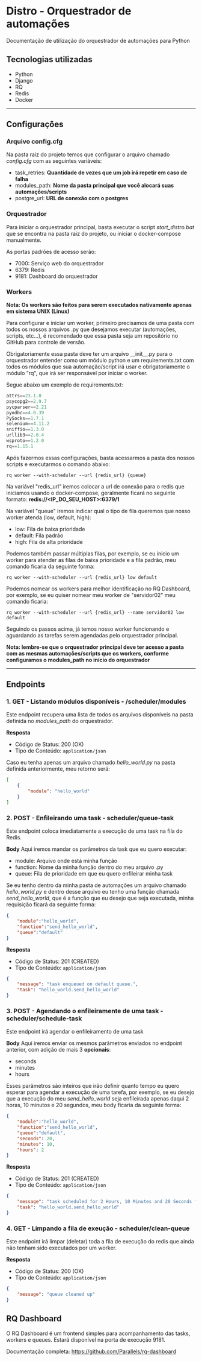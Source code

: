 # Distro - Orquestrador de automações

Documentação de utilização do orquestrador de automações para Python

## Tecnologias utilizadas
- Python
- Django
- RQ
- Redis
- Docker

---

## Configurações

### Arquivo config.cfg
Na pasta raiz do projeto temos que configurar o arquivo chamado *config.cfg* com as seguintes variáveis:

- task_retries: **Quantidade de vezes que um job irá repetir em caso de falha**
- modules_path: **Nome da pasta principal que você alocará suas automações/scripts**
- postgre_url: **URL de conexão com o postgres**

### Orquestrador
Para iniciar o orquestrador principal, basta executar o script *start_distro.bat* que se encontra na pasta raiz do projeto, ou iniciar o docker-compose manualmente.

As portas padrões de acesso serão:

- 7000: Serviço web do orquestrador
- 6379: Redis
- 9181: Dashboard do orquestrador

### Workers
**Nota: Os workers são feitos para serem executados nativamente apenas em sistema UNIX (Linux)**

Para configurar e iniciar um worker, primeiro precisamos de uma pasta com todos os nossos arquivos .py que desejamos executar (automações, scripts, etc...), é recomendado que essa pasta seja um repositório no GitHub para controle de versão. 

Obrigatoriamente essa pasta deve ter um arquivo \_\_init\_\_.py para o orquestrador entender como um módulo python e um requirements.txt com todos os módulos que sua automação/script irá usar e obrigatoriamente o módulo "rq", que irá ser responsável por iniciar o worker.

Segue abaixo um exemplo de requirements.txt:

```python
attrs==23.1.0
psycopg2==2.9.7
pycparser==2.21
pyodbc==4.0.39
PySocks==1.7.1
selenium==4.11.2
sniffio==1.3.0
urllib3==2.0.4
wsproto==1.2.0
rq==1.15.1
```

Após fazermos essas configurações, basta acessarmos a pasta dos nossos scripts e executarmos o comando abaixo:

```
rq worker --with-scheduler --url {redis_url} {queue}
```

Na variável "redis_url" iremos colocar a url de conexão para o redis que iniciamos usando o docker-compose, geralmente ficará no seguinte formato: **redis://<IP_DO_SEU_HOST>:6379/1**

Na variável "queue" iremos indicar qual o tipo de fila queremos que nosso worker atenda (low, default, high):

- low: Fila de baixa prioridade
- default: Fila padrão
- high: Fila de alta prioridade

Podemos também passar múltiplas filas, por exemplo, se eu inicio um worker para atender as filas de baixa prioridade e a fila padrão, meu comando ficaria da seguinte forma:

```
rq worker --with-scheduler --url {redis_url} low default
```

Podemos nomear os workers para melhor identificação no RQ Dashboard, por exemplo, se eu quiser nomear meu worker de "servidor02" meu comando ficaria:

```
rq worker --with-scheduler --url {redis_url} --name servidor02 low default
```

Seguindo os passos acima, já temos nosso worker funcionando e aguardando as tarefas serem agendadas pelo orquestrador principal.

**Nota: lembre-se que o orquestrador principal deve ter acesso a pasta com as mesmas automações/scripts que os workers, conforme configuramos o modules_path no início do orquestrador**

---

## Endpoints

### 1. GET - Listando módulos disponíveis - /scheduler/modules

Este endpoint recupera uma lista de todos os arquivos disponíveis na pasta definida no *modules_path* do orquestrador.

**Resposta**
- Código de Status: 200 (OK)
- Tipo de Conteúdo: `application/json`

Caso eu tenha apenas um arquivo chamado *hello_world.py* na pasta definida anteriormente, meu retorno será:
```json
[
    {
        "module": "hello_world"
    }
]
```

### 2. POST - Enfileirando uma task - scheduler/queue-task

Este endpoint coloca imediatamente a execução de uma task na fila do Redis.

**Body**
Aqui iremos mandar os parâmetros da task que eu quero executar:
- module: Arquivo onde está minha função
- function: Nome da minha função dentro do meu arquivo .py
- queue: Fila de prioridade em que eu quero enfileirar minha task

Se eu tenho dentro da minha pasta de automações um arquivo chamado *hello_world.py* e dentro desse arquivo eu tenho uma função chamada *send_hello_world*, que é a função que eu desejo que seja executada, minha requisição ficará da seguinte forma:

```json
{
    "module":"hello_world",
    "function":"send_hello_world",
    "queue":"default"
}
```

**Resposta**
- Código de Status: 201 (CREATED)
- Tipo de Conteúdo: `application/json`

```json
{
    "message": "task enqueued on default queue.",
    "task": "hello_world.send_hello_world"
}
```

### 3. POST - Agendando o enfileiramente de uma task - scheduler/schedule-task

Este endpoint irá agendar o enfileiramento de uma task

**Body**
Aqui iremos enviar os mesmos parâmetros enviados no endpoint anterior, com adição de mais 3 **opcionais**:

- seconds
- minutes
- hours

Esses parâmetros são inteiros que irão definir quanto tempo eu quero esperar para agendar a execução de uma tarefa, por exemplo, se eu desejo que a execução do meu *send_hello_world* seja enfileirada apenas daqui 2 horas, 10 minutos e 20 segundos, meu body ficaria da seguinte forma:

```json
{
    "module":"hello_world",
    "function":"send_hello_world",
    "queue":"default",
    "seconds": 20,
    "minutes": 10,
    "hours": 2
}
```

**Resposta**
- Código de Status: 201 (CREATED)
- Tipo de Conteúdo: `application/json`

```json
{
    "message": "task scheduled for 2 Hours, 10 Minutes and 20 Seconds from now on default queue.",
    "task": "hello_world.send_hello_world"
}
```

### 4. GET - Limpando a fila de exeução - scheduler/clean-queue
Este endpoint irá limpar (deletar) toda a fila de execução do redis que ainda não tenham sido executados por um worker.

**Resposta**
- Código de Status: 200 (OK)
- Tipo de Conteúdo: `application/json`

```json
{
    "message": "queue cleaned up"
}
```

## RQ Dashboard
O RQ Dashboard é um frontend simples para acompanhamento das tasks, workers e queues. Estará disponível na porta de execução 9181.

Documentação completa: https://github.com/Parallels/rq-dashboard